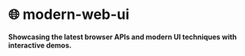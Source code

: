 # 🌐 modern-web-ui

**Showcasing the latest browser APIs and modern UI techniques with interactive demos.**
